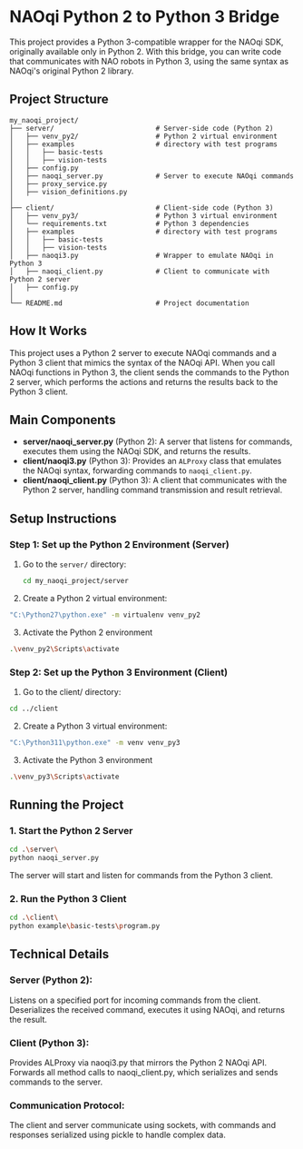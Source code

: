 # NAOqi Python 2 to Python 3 Bridge

This project provides a Python 3-compatible wrapper for the NAOqi SDK, originally available only in Python 2. With this bridge, you can write code that communicates with NAO robots in Python 3, using the same syntax as NAOqi's original Python 2 library.

## Project Structure
```shell
my_naoqi_project/
├── server/                         # Server-side code (Python 2)
│   ├── venv_py2/                   # Python 2 virtual environment
│   ├── examples                    # directory with test programs
│   │   ├── basic-tests
│   │   ├── vision-tests
│   ├── config.py
│   ├── naoqi_server.py             # Server to execute NAOqi commands
│   ├── proxy_service.py
│   ├── vision_definitions.py
│
├── client/                         # Client-side code (Python 3)
│   ├── venv_py3/                   # Python 3 virtual environment
│   └── requirements.txt            # Python 3 dependencies
│   ├── examples                    # directory with test programs
│   │   ├── basic-tests
│   │   ├── vision-tests
│   ├── naoqi3.py                   # Wrapper to emulate NAOqi in Python 3
│   ├── naoqi_client.py             # Client to communicate with Python 2 server
│   ├── config.py
│
└── README.md                       # Project documentation
```

## How It Works

This project uses a Python 2 server to execute NAOqi commands and a Python 3 client that mimics the syntax of the NAOqi API. When you call NAOqi functions in Python 3, the client sends the commands to the Python 2 server, which performs the actions and returns the results back to the Python 3 client.

## Main Components

- **server/naoqi_server.py** (Python 2): A server that listens for commands, executes them using the NAOqi SDK, and returns the results.
- **client/naoqi3.py** (Python 3): Provides an `ALProxy` class that emulates the NAOqi syntax, forwarding commands to `naoqi_client.py`.
- **client/naoqi_client.py** (Python 3): A client that communicates with the Python 2 server, handling command transmission and result retrieval.

## Setup Instructions

### Step 1: Set up the Python 2 Environment (Server)

1. Go to the `server/` directory:

   ```bash
   cd my_naoqi_project/server
   ```

2. Create a Python 2 virtual environment:
```bash
"C:\Python27\python.exe" -m virtualenv venv_py2
```

3. Activate the Python 2 environment 
```bash
.\venv_py2\Scripts\activate
```

### Step 2: Set up the Python 3 Environment (Client)

1. Go to the client/ directory:
```bash
cd ../client
```
2. Create a Python 3 virtual environment:
```bash
"C:\Python311\python.exe" -m venv venv_py3
```
3. Activate the Python 3 environment 
```bash
.\venv_py3\Scripts\activate
```

## Running the Project

### 1. Start the Python 2 Server

```bash
cd .\server\
python naoqi_server.py
```
The server will start and listen for commands from the Python 3 client.

### 2. Run the Python 3 Client
```bash
cd .\client\
python example\basic-tests\program.py
```


<!-- ## Example Code
In ```client/main.py```, you can see an example of how to use the ```ALProxy``` class in Python 3, similar to the Python 2 syntax.
```python
# main.py (Python 3)
from naoqi3 import ALProxy

IP = "192.168.1.1"  # Replace with your robot's IP address
tts = ALProxy("ALTextToSpeech", IP, 9559)
tts.say("Hello, world!")
``` -->

<!-- ### Explanation of the Code
- ```ALProxy("ALTextToSpeech", IP, 9559)``` creates a proxy for the ```ALTextToSpeech``` module, using the same syntax as in Python 2.
- ```tts.say("Hello, world!")``` sends the ```say``` command to the Python 2 server, which executes it via NAOqi and makes the robot speak. -->


## Technical Details
### Server (Python 2):
Listens on a specified port for incoming commands from the client.
Deserializes the received command, executes it using NAOqi, and returns the result.
### Client (Python 3):
Provides ALProxy via naoqi3.py that mirrors the Python 2 NAOqi API.
Forwards all method calls to naoqi_client.py, which serializes and sends commands to the server.
### Communication Protocol:
The client and server communicate using sockets, with commands and responses serialized using pickle to handle complex data.
